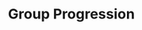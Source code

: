 ---
title: Group Progression
description: Group Progression
images: [images/exp.png]
bookToC: true
---